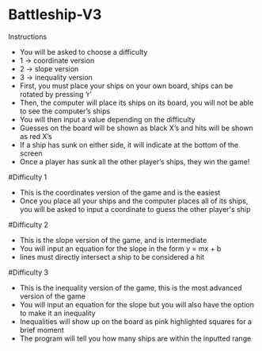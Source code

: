 # Battleship-V3

Instructions

- You will be asked to choose a difficulty
 - 1 -> coordinate version
 - 2 -> slope version
 - 3 -> inequality version
- First, you must place your ships on your own board, ships can be rotated by pressing ‘r’
- Then, the computer will place its ships on its board, you will not be able to see the computer’s ships
- You will then input a value depending on the difficulty
- Guesses on the board will be shown as black X’s and hits will be shown as red X’s
- If a ship has sunk on either side, it will indicate at the bottom of the screen
- Once a player has sunk all the other player’s ships, they win the game!

#Difficulty 1

- This is the coordinates version of the game and is the easiest
- Once you place all your ships and the computer places all of its ships, you will be asked to input a coordinate to guess the other player's ship

#Difficulty 2

- This is the slope version of the game, and is intermediate
- You will input an equation for the slope in the form y = mx + b
- lines must directly intersect a ship to be considered a hit

#Difficulty 3

- This is the inequality version of the game, this is the most advanced version of the game
- You will input an equation for the slope but you will also have the option to make it an inequality
- Inequalities will show up on the board as pink highlighted squares for a brief moment 
- The program will tell you how many ships are within the inputted range
